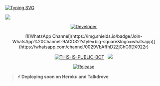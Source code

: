 <a href="https://git.io/typing-svg"><img src="https://readme-typing-svg.demolab.com?font=Black+Ops+One&size=100&pause=1000&color=FF4500&center=true&width=1000&height=200&lines=DRAGON+AI" alt="Typing SVG" /></a>
</div>
<a><img src='https://files.catbox.moe/z5g58c.jpg'/></a>

<p align="center">
  <a href="https://github.com/Raheem-cm"><img title="Developer" src="https://img.shields.io/badge/Author-DRAGON%20AI%20BOT-FF4500.svg?style=big-square&logo=github" /></a>
</p>

<div align="center">
[![WhatsApp Channel](https://img.shields.io/badge/Join-WhatsApp%20Channel-9ACD32?style=big-square&logo=whatsapp)](https://whatsapp.com/channel/0029VbAffhD2ZjChG9DX922r)
</div>

<p align="center">
<a href="https://github.com/Raheem-cm/DRAGON-AI"><img title="THIS-IS-PUBLIC-BOT" src="https://img.shields.io/static/v1?label=Language&message=English&style=square&color=darkorange"></a> &nbsp;
  <img src="https://komarev.com/ghpvc/?username=DRAGON-AI&label=VIEWS&style=square&color=blue" />
</p>

<p align="center">
  <a href="https://github.com/Raheem-cm/DRAGON-AI"><img title="Release" src="https://img.shields.io/badge/Release-v1.0.0-red.svg?style=for-the-badge&logo=dragon" /></a>
</p>

> **⚡ Deploying soon on Heroku and Talkdrove**
